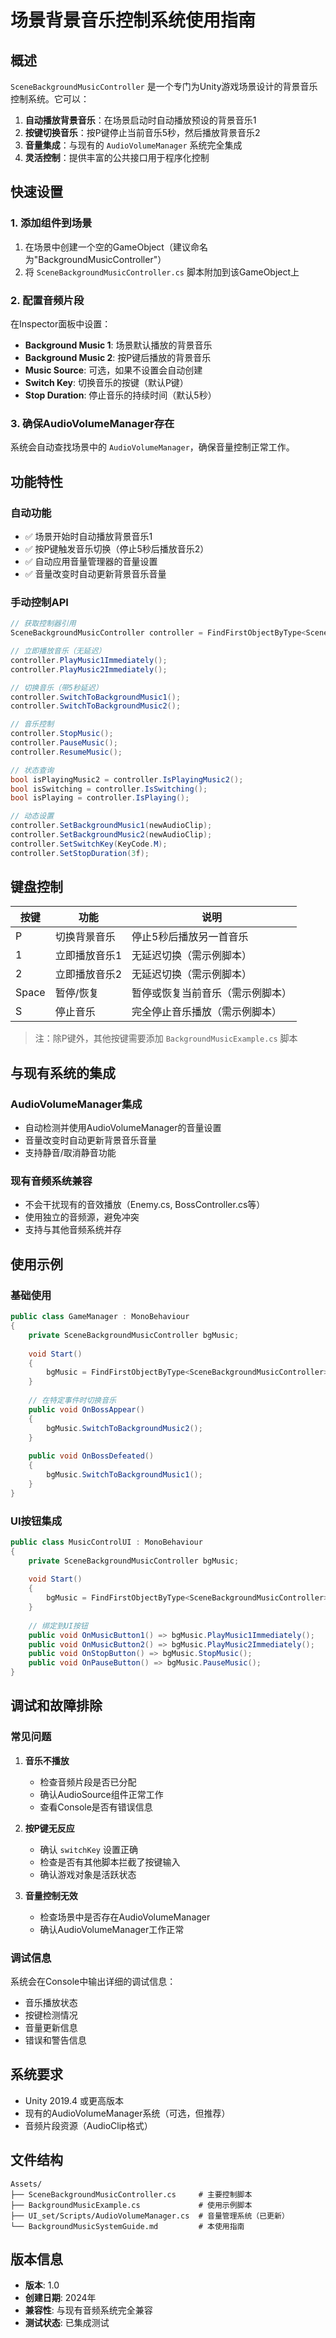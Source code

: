 # 场景背景音乐控制系统使用指南

## 概述

`SceneBackgroundMusicController` 是一个专门为Unity游戏场景设计的背景音乐控制系统。它可以：

1. **自动播放背景音乐**：在场景启动时自动播放预设的背景音乐1
2. **按键切换音乐**：按P键停止当前音乐5秒，然后播放背景音乐2
3. **音量集成**：与现有的 `AudioVolumeManager` 系统完全集成
4. **灵活控制**：提供丰富的公共接口用于程序化控制

## 快速设置

### 1. 添加组件到场景

1. 在场景中创建一个空的GameObject（建议命名为"BackgroundMusicController"）
2. 将 `SceneBackgroundMusicController.cs` 脚本附加到该GameObject上

### 2. 配置音频片段

在Inspector面板中设置：
- **Background Music 1**: 场景默认播放的背景音乐
- **Background Music 2**: 按P键后播放的背景音乐
- **Music Source**: 可选，如果不设置会自动创建
- **Switch Key**: 切换音乐的按键（默认P键）
- **Stop Duration**: 停止音乐的持续时间（默认5秒）

### 3. 确保AudioVolumeManager存在

系统会自动查找场景中的 `AudioVolumeManager`，确保音量控制正常工作。

## 功能特性

### 自动功能
- ✅ 场景开始时自动播放背景音乐1
- ✅ 按P键触发音乐切换（停止5秒后播放音乐2）
- ✅ 自动应用音量管理器的音量设置
- ✅ 音量改变时自动更新背景音乐音量

### 手动控制API

```csharp
// 获取控制器引用
SceneBackgroundMusicController controller = FindFirstObjectByType<SceneBackgroundMusicController>();

// 立即播放音乐（无延迟）
controller.PlayMusic1Immediately();
controller.PlayMusic2Immediately();

// 切换音乐（带5秒延迟）
controller.SwitchToBackgroundMusic1();
controller.SwitchToBackgroundMusic2();

// 音乐控制
controller.StopMusic();
controller.PauseMusic();
controller.ResumeMusic();

// 状态查询
bool isPlayingMusic2 = controller.IsPlayingMusic2();
bool isSwitching = controller.IsSwitching();
bool isPlaying = controller.IsPlaying();

// 动态设置
controller.SetBackgroundMusic1(newAudioClip);
controller.SetBackgroundMusic2(newAudioClip);
controller.SetSwitchKey(KeyCode.M);
controller.SetStopDuration(3f);
```

## 键盘控制

| 按键 | 功能 | 说明 |
|------|------|------|
| P | 切换背景音乐 | 停止5秒后播放另一首音乐 |
| 1 | 立即播放音乐1 | 无延迟切换（需示例脚本） |
| 2 | 立即播放音乐2 | 无延迟切换（需示例脚本） |
| Space | 暂停/恢复 | 暂停或恢复当前音乐（需示例脚本） |
| S | 停止音乐 | 完全停止音乐播放（需示例脚本） |

> 注：除P键外，其他按键需要添加 `BackgroundMusicExample.cs` 脚本

## 与现有系统的集成

### AudioVolumeManager集成
- 自动检测并使用AudioVolumeManager的音量设置
- 音量改变时自动更新背景音乐音量
- 支持静音/取消静音功能

### 现有音频系统兼容
- 不会干扰现有的音效播放（Enemy.cs, BossController.cs等）
- 使用独立的音频源，避免冲突
- 支持与其他音频系统并存

## 使用示例

### 基础使用
```csharp
public class GameManager : MonoBehaviour
{
    private SceneBackgroundMusicController bgMusic;
    
    void Start()
    {
        bgMusic = FindFirstObjectByType<SceneBackgroundMusicController>();
    }
    
    // 在特定事件时切换音乐
    public void OnBossAppear()
    {
        bgMusic.SwitchToBackgroundMusic2();
    }
    
    public void OnBossDefeated()
    {
        bgMusic.SwitchToBackgroundMusic1();
    }
}
```

### UI按钮集成
```csharp
public class MusicControlUI : MonoBehaviour
{
    private SceneBackgroundMusicController bgMusic;
    
    void Start()
    {
        bgMusic = FindFirstObjectByType<SceneBackgroundMusicController>();
    }
    
    // 绑定到UI按钮
    public void OnMusicButton1() => bgMusic.PlayMusic1Immediately();
    public void OnMusicButton2() => bgMusic.PlayMusic2Immediately();
    public void OnStopButton() => bgMusic.StopMusic();
    public void OnPauseButton() => bgMusic.PauseMusic();
}
```

## 调试和故障排除

### 常见问题

1. **音乐不播放**
   - 检查音频片段是否已分配
   - 确认AudioSource组件正常工作
   - 查看Console是否有错误信息

2. **按P键无反应**
   - 确认 `switchKey` 设置正确
   - 检查是否有其他脚本拦截了按键输入
   - 确认游戏对象是活跃状态

3. **音量控制无效**
   - 检查场景中是否存在AudioVolumeManager
   - 确认AudioVolumeManager工作正常

### 调试信息
系统会在Console中输出详细的调试信息：
- 音乐播放状态
- 按键检测情况
- 音量更新信息
- 错误和警告信息

## 系统要求

- Unity 2019.4 或更高版本
- 现有的AudioVolumeManager系统（可选，但推荐）
- 音频片段资源（AudioClip格式）

## 文件结构

```
Assets/
├── SceneBackgroundMusicController.cs     # 主要控制脚本
├── BackgroundMusicExample.cs             # 使用示例脚本
├── UI_set/Scripts/AudioVolumeManager.cs  # 音量管理系统（已更新）
└── BackgroundMusicSystemGuide.md         # 本使用指南
```

## 版本信息

- **版本**: 1.0
- **创建日期**: 2024年
- **兼容性**: 与现有音频系统完全兼容
- **测试状态**: 已集成测试
